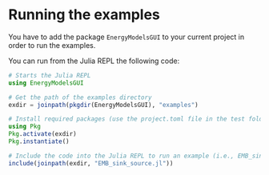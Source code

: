# Running the examples

You have to add the package `EnergyModelsGUI` to your current project in order to run the examples.

You can run from the Julia REPL the following code:

```julia
# Starts the Julia REPL
using EnergyModelsGUI

# Get the path of the examples directory
exdir = joinpath(pkgdir(EnergyModelsGUI), "examples")

# Install required packages (use the project.toml file in the test folder of the repository)
using Pkg 
Pkg.activate(exdir) 
Pkg.instantiate()

# Include the code into the Julia REPL to run an example (i.e., EMB_sink_source.jl):
include(joinpath(exdir, "EMB_sink_source.jl"))
```